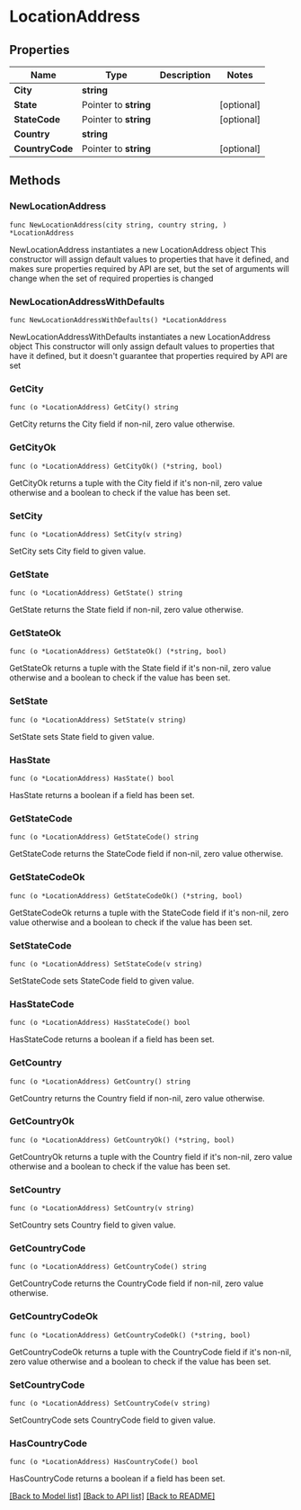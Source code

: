 # LocationAddress

## Properties

Name | Type | Description | Notes
------------ | ------------- | ------------- | -------------
**City** | **string** |  | 
**State** | Pointer to **string** |  | [optional] 
**StateCode** | Pointer to **string** |  | [optional] 
**Country** | **string** |  | 
**CountryCode** | Pointer to **string** |  | [optional] 

## Methods

### NewLocationAddress

`func NewLocationAddress(city string, country string, ) *LocationAddress`

NewLocationAddress instantiates a new LocationAddress object
This constructor will assign default values to properties that have it defined,
and makes sure properties required by API are set, but the set of arguments
will change when the set of required properties is changed

### NewLocationAddressWithDefaults

`func NewLocationAddressWithDefaults() *LocationAddress`

NewLocationAddressWithDefaults instantiates a new LocationAddress object
This constructor will only assign default values to properties that have it defined,
but it doesn't guarantee that properties required by API are set

### GetCity

`func (o *LocationAddress) GetCity() string`

GetCity returns the City field if non-nil, zero value otherwise.

### GetCityOk

`func (o *LocationAddress) GetCityOk() (*string, bool)`

GetCityOk returns a tuple with the City field if it's non-nil, zero value otherwise
and a boolean to check if the value has been set.

### SetCity

`func (o *LocationAddress) SetCity(v string)`

SetCity sets City field to given value.


### GetState

`func (o *LocationAddress) GetState() string`

GetState returns the State field if non-nil, zero value otherwise.

### GetStateOk

`func (o *LocationAddress) GetStateOk() (*string, bool)`

GetStateOk returns a tuple with the State field if it's non-nil, zero value otherwise
and a boolean to check if the value has been set.

### SetState

`func (o *LocationAddress) SetState(v string)`

SetState sets State field to given value.

### HasState

`func (o *LocationAddress) HasState() bool`

HasState returns a boolean if a field has been set.

### GetStateCode

`func (o *LocationAddress) GetStateCode() string`

GetStateCode returns the StateCode field if non-nil, zero value otherwise.

### GetStateCodeOk

`func (o *LocationAddress) GetStateCodeOk() (*string, bool)`

GetStateCodeOk returns a tuple with the StateCode field if it's non-nil, zero value otherwise
and a boolean to check if the value has been set.

### SetStateCode

`func (o *LocationAddress) SetStateCode(v string)`

SetStateCode sets StateCode field to given value.

### HasStateCode

`func (o *LocationAddress) HasStateCode() bool`

HasStateCode returns a boolean if a field has been set.

### GetCountry

`func (o *LocationAddress) GetCountry() string`

GetCountry returns the Country field if non-nil, zero value otherwise.

### GetCountryOk

`func (o *LocationAddress) GetCountryOk() (*string, bool)`

GetCountryOk returns a tuple with the Country field if it's non-nil, zero value otherwise
and a boolean to check if the value has been set.

### SetCountry

`func (o *LocationAddress) SetCountry(v string)`

SetCountry sets Country field to given value.


### GetCountryCode

`func (o *LocationAddress) GetCountryCode() string`

GetCountryCode returns the CountryCode field if non-nil, zero value otherwise.

### GetCountryCodeOk

`func (o *LocationAddress) GetCountryCodeOk() (*string, bool)`

GetCountryCodeOk returns a tuple with the CountryCode field if it's non-nil, zero value otherwise
and a boolean to check if the value has been set.

### SetCountryCode

`func (o *LocationAddress) SetCountryCode(v string)`

SetCountryCode sets CountryCode field to given value.

### HasCountryCode

`func (o *LocationAddress) HasCountryCode() bool`

HasCountryCode returns a boolean if a field has been set.


[[Back to Model list]](../README.md#documentation-for-models) [[Back to API list]](../README.md#documentation-for-api-endpoints) [[Back to README]](../README.md)


